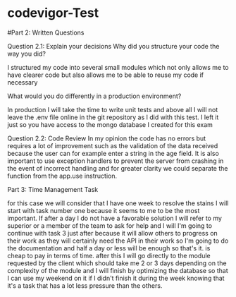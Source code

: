 # codevigor-Test

#Part 2: Written Questions


Question 2.1: Explain your decisions
Why did you structure your code the way you did?

I structured my code into several small modules which not only allows me to have clearer code but also allows me to be able to reuse my code if necessary

What would you do differently in a production environment?

In production I will take the time to write unit tests and above all I will not leave the .env file online in the git repository as I did with this test. 
I left it just so you have access to the mongo database I created for this exam

Question 2.2: Code Review
In my opinion the code has no errors but requires a lot of improvement such as the validation of the 
data received because the user can for example enter a  string in the age field.
It is also important to use exception handlers to prevent the server from crashing in the 
event of incorrect handling and for greater clarity we could separate the function from the app.use instruction.

Part 3: Time Management Task

for this case we will consider that I have one week to resolve the stains
I will start with task number one because it seems to me to be the most important. 
If after a day I do not have a favorable solution I will refer to my superior or a member of the team to ask for help and 
I will I'm going to continue with task 3 just after because it will allow others to progress on their work as they will certainly need the API in 
their work so I'm going to do the documentation and half a day or less will be enough so that's it. is cheap to pay in terms of time.
after this I will go directly to the module requested by the client which should take me 2 or 3 days 
depending on the complexity of the module and I will finish by optimizing the database so that I can use 
my weekend on it if I didn't finish it during the week knowing that it's a task that has a lot less pressure than the others.



